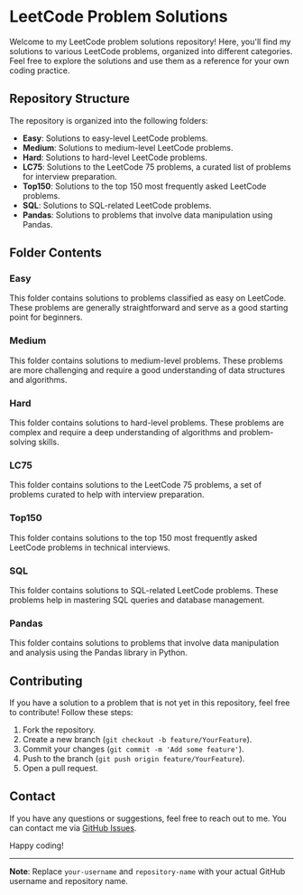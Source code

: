 # LeetCode Problem Solutions

Welcome to my LeetCode problem solutions repository! Here, you'll find my solutions to various LeetCode problems, organized into different categories. Feel free to explore the solutions and use them as a reference for your own coding practice.

## Repository Structure

The repository is organized into the following folders:

- **Easy**: Solutions to easy-level LeetCode problems.
- **Medium**: Solutions to medium-level LeetCode problems.
- **Hard**: Solutions to hard-level LeetCode problems.
- **LC75**: Solutions to the LeetCode 75 problems, a curated list of problems for interview preparation.
- **Top150**: Solutions to the top 150 most frequently asked LeetCode problems.
- **SQL**: Solutions to SQL-related LeetCode problems.
- **Pandas**: Solutions to problems that involve data manipulation using Pandas.

## Folder Contents

### Easy
This folder contains solutions to problems classified as easy on LeetCode. These problems are generally straightforward and serve as a good starting point for beginners.

### Medium
This folder contains solutions to medium-level problems. These problems are more challenging and require a good understanding of data structures and algorithms.

### Hard
This folder contains solutions to hard-level problems. These problems are complex and require a deep understanding of algorithms and problem-solving skills.

### LC75
This folder contains solutions to the LeetCode 75 problems, a set of problems curated to help with interview preparation.

### Top150
This folder contains solutions to the top 150 most frequently asked LeetCode problems in technical interviews.

### SQL
This folder contains solutions to SQL-related LeetCode problems. These problems help in mastering SQL queries and database management.

### Pandas
This folder contains solutions to problems that involve data manipulation and analysis using the Pandas library in Python.

## Contributing
If you have a solution to a problem that is not yet in this repository, feel free to contribute! Follow these steps:

1. Fork the repository.
2. Create a new branch (`git checkout -b feature/YourFeature`).
3. Commit your changes (`git commit -m 'Add some feature'`).
4. Push to the branch (`git push origin feature/YourFeature`).
5. Open a pull request.

## Contact
If you have any questions or suggestions, feel free to reach out to me. You can contact me via [GitHub Issues](https://github.com/tankarageldi/leetcode/issues).

Happy coding!

---

**Note**: Replace `your-username` and `repository-name` with your actual GitHub username and repository name.
